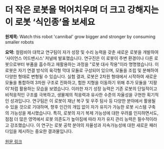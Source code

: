 # 더 작은 로봇을 먹어치우며 더 크고 강해지는 이 로봇 ‘식인종’을 보세요

**원제목:** Watch this robot 'cannibal' grow bigger and stronger by consuming smaller robots

**요약:** 컬럼비아 대학교 연구팀이 자가 성장 및 수리 능력을 갖춘 새로운 로봇을 개발하여 ‘사이언스 어드밴시스’ 저널에 발표했습니다.  연구진은 이 로봇이 주변 환경이나 다른 로봇으로부터 부품을 흡수하고 재활용하는 과정을 "로봇 대사 작용"이라 명명했습니다.  이 로봇은 자기 연결 방식의 육각형 막대 모듈로 구성되어 있으며,  모듈을 조립 및 분해하여 다양한 형태로 변형될 수 있습니다.  실험 결과, 로봇은 2차원 형태에서 시작하여 새로운 모듈을 통합하여 3차원 구조로 진화하고,  험한 지형을 이동하기 위해 추가 모듈을 '지팡이'처럼 활용하는 모습을 보였습니다.  이러한 자기 성장 능력은 기존 로봇의 단일적이고 비적응적인 구조를 극복하고,  생물체의 적응력과 유사한 수준의 자율성을 구현한 획기적인 성과입니다.  연구팀은 이 로봇이 재난 복구 및 우주 탐사 등 다양한 분야에서 활용될 수 있을 것으로 기대하며,  향후 인간의 개입 없이 자가 유지가 가능한 로봇 시스템 구축의 가능성을 제시했습니다.  특히,  로봇의 자기 복제 가능성에 대한 우려를 인지하면서도,  점점 더 많은 영역에서 로봇 의존도가 높아짐에 따라 자가 유지 관리 능력은 필수적이라고 강조했습니다.  이 연구는 로봇 공학 분야의 자율성과 지속가능성에 대한 새로운 패러다임을 제시하는 중요한 결과물입니다.

[원문 링크](https://www.livescience.com/technology/robotics/watch-this-robot-cannibal-grow-bigger-and-stronger-by-consuming-smaller-robots)
